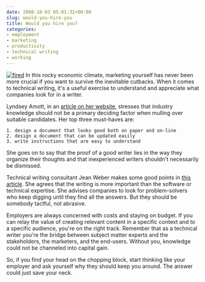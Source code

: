 ```yaml
---
date: 2008-10-03 05:01:32+00:00
slug: would-you-hire-you
title: Would you hire you?
categories:
- employment
- marketing
- productivity
- technical writing
- working
---
```


[![fired](http://wordbit.freehostia.com/wp-content/uploads/2008/10/fired_thumb.jpg)](http://wordbit.freehostia.com/wp-content/uploads/2008/10/fired.jpg) In this rocky economic climate, marketing yourself has never been more crucial if you want to survive the inevitable cutbacks. When it comes to technical writing, it's a useful exercise to understand and appreciate what companies look for in a writer.

Lyndsey Amott, in an [article on her website](http://www.docsymmetry.com/hiring-a-technical-writer.html), stresses that industry knowledge should not be a primary deciding factor when mulling over suitable candidates. Her top three must-haves are:

    1. design a document that looks good both on paper and on-line  
    2. design a document that can be updated easily  
    3. write instructions that are easy to understand

She goes on to say that the proof of a good writer lies in the way they organize their thoughts and that inexperienced writers shouldn't necessarily be dismissed.


<!-- more -->
 

Technical writing consultant Jean Weber makes some good points in [this article](http://www.jeanweber.com/newsite/?page_id=21). She agrees that the writing is more important than the software or technical expertise. She advises companies to look for problem-solvers who keep digging until they find all the answers. But they should be somebody tactful, not abrasive. 

Employers are always concerned with costs and staying on budget. If you can relay the value of creating relevant content in a specific context and to a specific audience, you're on the right track. Remember that as a technical writer you're the bridge between subject matter experts and the stakeholders, the marketers, and the end-users. Without you, knowledge could not be channeled into capital gain.

So, if you find your head on the chopping block, start thinking like your employer and ask yourself why they should keep you around. The answer could just save your neck.
